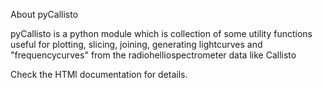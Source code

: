 
About pyCallisto

pyCallisto is a python module which is collection of some utility functions useful for plotting, slicing, joining, generating lightcurves and "frequencycurves" from the radiohelliospectrometer data like Callisto


Check the HTMl documentation for details.
